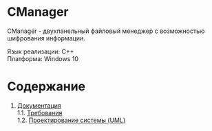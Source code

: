 ﻿# CManager
CManager - двухпанельный файловый менеджер с возможностью шифрования информации.

Язык реализации: C++  
Платформа: Windows 10  

# Содержание
 1. [Документация](https://github.com/Egor-Ananko-650503/CManager/tree/master/docs)  
	 1.1. [Требования](https://github.com/Egor-Ananko-650503/CManager/blob/master/docs/requirements/SRS.md)  
	 1.2. [Проектирование системы (UML)](https://github.com/Egor-Ananko-650503/CManager/blob/master/docs/system%20design/README.md)
	 
